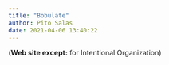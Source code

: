 ```yaml
---
title: "Bobulate"
author: Pito Salas
date: 2021-04-06 13:40:22
---
```



(**Web site except:** for Intentional Organization) 
